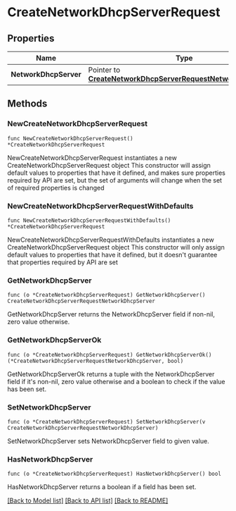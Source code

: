 # CreateNetworkDhcpServerRequest

## Properties

Name | Type | Description | Notes
------------ | ------------- | ------------- | -------------
**NetworkDhcpServer** | Pointer to [**CreateNetworkDhcpServerRequestNetworkDhcpServer**](CreateNetworkDhcpServerRequestNetworkDhcpServer.md) |  | [optional] 

## Methods

### NewCreateNetworkDhcpServerRequest

`func NewCreateNetworkDhcpServerRequest() *CreateNetworkDhcpServerRequest`

NewCreateNetworkDhcpServerRequest instantiates a new CreateNetworkDhcpServerRequest object
This constructor will assign default values to properties that have it defined,
and makes sure properties required by API are set, but the set of arguments
will change when the set of required properties is changed

### NewCreateNetworkDhcpServerRequestWithDefaults

`func NewCreateNetworkDhcpServerRequestWithDefaults() *CreateNetworkDhcpServerRequest`

NewCreateNetworkDhcpServerRequestWithDefaults instantiates a new CreateNetworkDhcpServerRequest object
This constructor will only assign default values to properties that have it defined,
but it doesn't guarantee that properties required by API are set

### GetNetworkDhcpServer

`func (o *CreateNetworkDhcpServerRequest) GetNetworkDhcpServer() CreateNetworkDhcpServerRequestNetworkDhcpServer`

GetNetworkDhcpServer returns the NetworkDhcpServer field if non-nil, zero value otherwise.

### GetNetworkDhcpServerOk

`func (o *CreateNetworkDhcpServerRequest) GetNetworkDhcpServerOk() (*CreateNetworkDhcpServerRequestNetworkDhcpServer, bool)`

GetNetworkDhcpServerOk returns a tuple with the NetworkDhcpServer field if it's non-nil, zero value otherwise
and a boolean to check if the value has been set.

### SetNetworkDhcpServer

`func (o *CreateNetworkDhcpServerRequest) SetNetworkDhcpServer(v CreateNetworkDhcpServerRequestNetworkDhcpServer)`

SetNetworkDhcpServer sets NetworkDhcpServer field to given value.

### HasNetworkDhcpServer

`func (o *CreateNetworkDhcpServerRequest) HasNetworkDhcpServer() bool`

HasNetworkDhcpServer returns a boolean if a field has been set.


[[Back to Model list]](../README.md#documentation-for-models) [[Back to API list]](../README.md#documentation-for-api-endpoints) [[Back to README]](../README.md)


